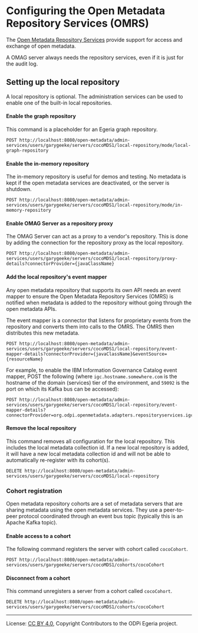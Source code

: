 <!-- SPDX-License-Identifier: CC-BY-4.0 -->
<!-- Copyright Contributors to the ODPi Egeria project. -->


# Configuring the Open Metadata Repository Services (OMRS)

The [Open Metadata Repository Services](../../../repository-services) provide support for access and exchange
of open metadata.

A OMAG server always needs the repository services, even if it is just for the audit log.

## Setting up the local repository

A local repository is optional.
The administration services can be used to enable one of the built-in
local repositories.

#### Enable the graph repository

This command is a placeholder for an Egeria graph repository.

```
POST http://localhost:8080/open-metadata/admin-services/users/garygeeke/servers/cocoMDS1/local-repository/mode/local-graph-repository
```

#### Enable the in-memory repository

The in-memory repository is useful for demos and testing.
No metadata is kept if the open metadata services are deactivated,
or the server is shutdown.

```
POST http://localhost:8080/open-metadata/admin-services/users/garygeeke/servers/cocoMDS1/local-repository/mode/in-memory-repository
```

#### Enable OMAG Server as a repository proxy

The OMAG Server can act as a proxy to a vendor's repository.
This is done by adding the connection
for the repository proxy as the local repository.

```
POST http://localhost:8080/open-metadata/admin-services/users/garygeeke/servers/cocoMDS1/local-repository/proxy-details?connectorProvider={javaClassName}
```

#### Add the local repository's event mapper

Any open metadata repository that supports its own API needs an
event mapper to ensure the
Open Metadata Repository Services (OMRS) is notified when
metadata is added
to the repository without going through the open metadata APIs.

The event mapper is a connector that listens for proprietary events
from the repository and converts them into calls to the OMRS.
The OMRS then distributes this new metadata.

```
POST http://localhost:8080/open-metadata/admin-services/users/garygeeke/servers/cocoMDS1/local-repository/event-mapper-details?connectorProvider={javaClassName}&eventSource={resourceName}
```

For example, to enable the IBM Information Governance Catalog event mapper,
POST the following (where `igc.hostname.somewhere.com` is the hostname of the
domain (services) tier of the environment, and `59092` is the port on which
its Kafka bus can be accessed):

```
POST http://localhost:8080/open-metadata/admin-services/users/garygeeke/servers/cocoMDS1/local-repository/event-mapper-details?connectorProvider=org.odpi.openmetadata.adapters.repositoryservices.igc.eventmapper.IGCOMRSRepositoryEventMapperProvider&eventSource=igc.hostname.somewhere.com:59092
```

#### Remove the local repository

This command removes all configuration for the local repository.
This includes the local metadata collection id.  If a new local repository is
added, it will have a new local metadata collection id and will
not be able to automatically re-register with its cohort(s).

```
DELETE http://localhost:8080/open-metadata/admin-services/users/garygeeke/servers/cocoMDS1/local-repository
```

### Cohort registration

Open metadata repository cohorts are a set of metadata servers
that are sharing metadata using the open metadata services.
They use a peer-to-peer protocol coordinated through an event bus topic
(typically this is an Apache Kafka topic).

#### Enable access to a cohort

The following command registers the server with cohort called `cocoCohort`.

```
POST http://localhost:8080/open-metadata/admin-services/users/garygeeke/servers/cocoMDS1/cohorts/cocoCohort
```

#### Disconnect from a cohort

This command unregisters a server from a cohort called `cocoCohort`.

```
DELETE http://localhost:8080/open-metadata/admin-services/users/garygeeke/servers/cocoMDS1/cohorts/cocoCohort
```

----
License: [CC BY 4.0](https://creativecommons.org/licenses/by/4.0/),
Copyright Contributors to the ODPi Egeria project.